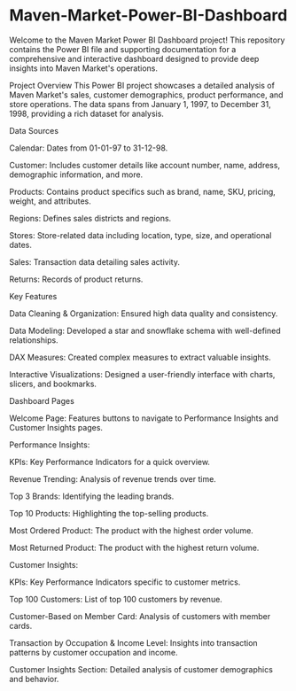 # Maven-Market-Power-BI-Dashboard
Welcome to the Maven Market Power BI Dashboard project! This repository contains the Power BI file and supporting documentation for a comprehensive and interactive dashboard designed to provide deep insights into Maven Market's operations.

Project Overview
This Power BI project showcases a detailed analysis of Maven Market's sales, customer demographics, product performance, and store operations. The data spans from January 1, 1997, to December 31, 1998, providing a rich dataset for analysis.

Data Sources

Calendar: Dates from 01-01-97 to 31-12-98.

Customer: Includes customer details like account number, name, address, demographic information, and more.

Products: Contains product specifics such as brand, name, SKU, pricing, weight, and attributes.

Regions: Defines sales districts and regions.

Stores: Store-related data including location, type, size, and operational dates.

Sales: Transaction data detailing sales activity.

Returns: Records of product returns.


Key Features

Data Cleaning & Organization: Ensured high data quality and consistency.

Data Modeling: Developed a star and snowflake schema with well-defined relationships.

DAX Measures: Created complex measures to extract valuable insights.

Interactive Visualizations: Designed a user-friendly interface with charts, slicers, and bookmarks.


Dashboard Pages

Welcome Page: Features buttons to navigate to Performance Insights and Customer Insights pages.

Performance Insights:

KPIs: Key Performance Indicators for a quick overview.

Revenue Trending: Analysis of revenue trends over time.

Top 3 Brands: Identifying the leading brands.

Top 10 Products: Highlighting the top-selling products.

Most Ordered Product: The product with the highest order volume.

Most Returned Product: The product with the highest return volume.


Customer Insights:

KPIs: Key Performance Indicators specific to customer metrics.

Top 100 Customers: List of top 100 customers by revenue.

Customer-Based on Member Card: Analysis of customers with member cards.

Transaction by Occupation & Income Level: Insights into transaction patterns by customer occupation and income.

Customer Insights Section: Detailed analysis of customer demographics and behavior.
